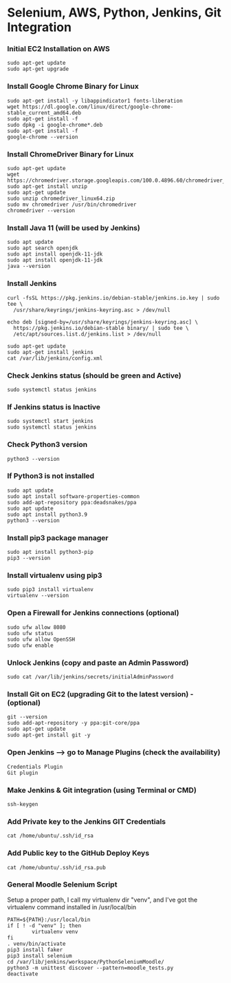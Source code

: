 # Selenium, AWS, Python, Jenkins, Git Integration

### Initial EC2 Installation on AWS
```
sudo apt-get update
sudo apt-get upgrade
```

### Install Google Chrome Binary for Linux
```
sudo apt-get install -y libappindicator1 fonts-liberation
wget https://dl.google.com/linux/direct/google-chrome-stable_current_amd64.deb
sudo apt-get install -f
sudo dpkg -i google-chrome*.deb
sudo apt-get install -f
google-chrome --version
```

### Install ChromeDriver Binary for Linux
```
sudo apt-get update
wget https://chromedriver.storage.googleapis.com/100.0.4896.60/chromedriver_linux64.zip
sudo apt-get install unzip
sudo apt-get update
sudo unzip chromedriver_linux64.zip
sudo mv chromedriver /usr/bin/chromedriver
chromedriver --version
```

### Install Java 11 (will be used by Jenkins)
```
sudo apt update
sudo apt search openjdk
sudo apt install openjdk-11-jdk
sudo apt install openjdk-11-jdk
java --version
```

### Install Jenkins 
```
curl -fsSL https://pkg.jenkins.io/debian-stable/jenkins.io.key | sudo tee \
  /usr/share/keyrings/jenkins-keyring.asc > /dev/null
  
echo deb [signed-by=/usr/share/keyrings/jenkins-keyring.asc] \
  https://pkg.jenkins.io/debian-stable binary/ | sudo tee \
  /etc/apt/sources.list.d/jenkins.list > /dev/null
  
sudo apt-get update
sudo apt-get install jenkins
cat /var/lib/jenkins/config.xml
```

### Check Jenkins status (should be green and Active)
```
sudo systemctl status jenkins
```

### If Jenkins status is Inactive
```
sudo systemctl start jenkins
sudo systemctl status jenkins
```
### Check Python3 version
```
python3 --version
```

### If Python3 is not installed
```
sudo apt update
sudo apt install software-properties-common
sudo add-apt-repository ppa:deadsnakes/ppa
sudo apt update
sudo apt install python3.9
python3 --version
```

### Install pip3 package manager
```
sudo apt install python3-pip
pip3 --version 
```

### Install virtualenv using pip3
```
sudo pip3 install virtualenv 
virtualenv --version
```

### Open a Firewall for Jenkins connections (optional)
```
sudo ufw allow 8080
sudo ufw status
sudo ufw allow OpenSSH
sudo ufw enable
```

### Unlock Jenkins (copy and paste an Admin Password)
```
sudo cat /var/lib/jenkins/secrets/initialAdminPassword
```

### Install Git on EC2 (upgrading Git to the latest version) - (optional)
```
git --version
sudo add-apt-repository -y ppa:git-core/ppa
sudo apt-get update
sudo apt-get install git -y
```

### Open Jenkins —> go to Manage Plugins (check the availability)
```
Credentials Plugin 
Git plugin
```

### Make Jenkins & Git integration (using Terminal or CMD)
```
ssh-keygen
```

### Add Private key to the Jenkins GIT Credentials
```
cat /home/ubuntu/.ssh/id_rsa 
```

### Add Public key to the GitHub Deploy Keys
```
cat /home/ubuntu/.ssh/id_rsa.pub
```

### General Moodle Selenium Script
Setup a proper path, I call my virtualenv dir "venv", and  I've got the virtualenv command installed in /usr/local/bin
```
PATH=${PATH}:/usr/local/bin
if [ ! -d "venv" ]; then
        virtualenv venv
fi
. venv/bin/activate
pip3 install faker
pip3 install selenium
cd /var/lib/jenkins/workspace/PythonSeleniumMoodle/
python3 -m unittest discover --pattern=moodle_tests.py
deactivate
```
